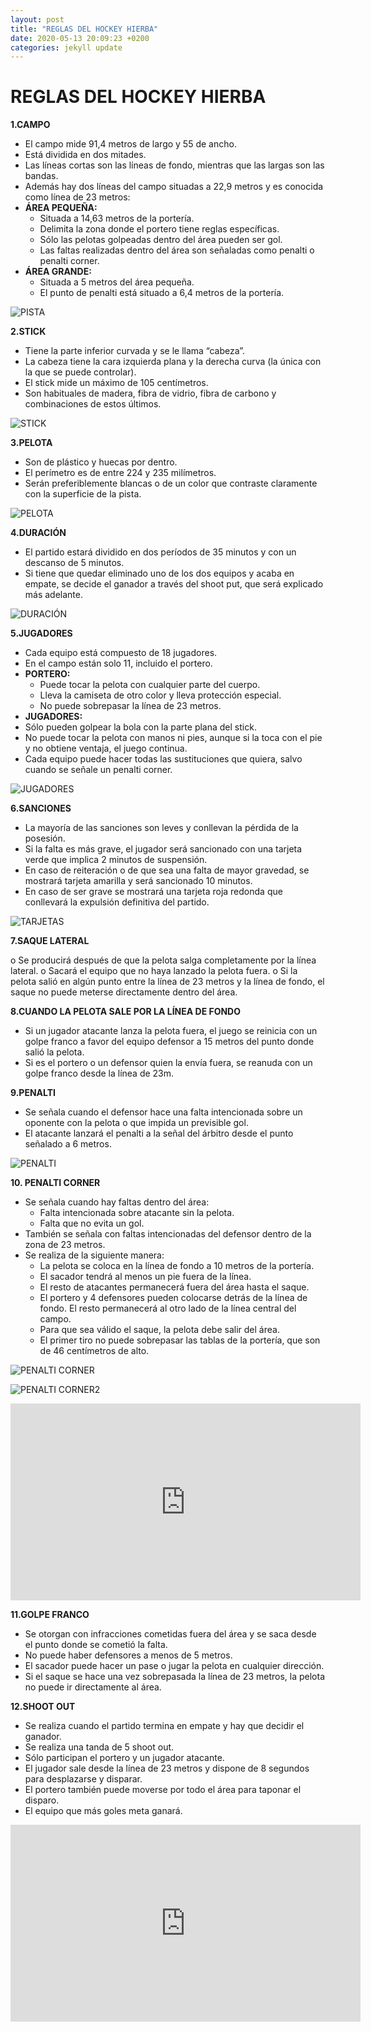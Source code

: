 ```yaml
---
layout: post
title: "REGLAS DEL HOCKEY HIERBA"
date: 2020-05-13 20:09:23 +0200
categories: jekyll update
---
```


# REGLAS DEL HOCKEY HIERBA

**1.CAMPO**

- El campo mide 91,4 metros de largo y 55 de ancho.
- Está dividida en dos mitades.
- Las líneas cortas son las líneas de fondo, mientras que las largas son las bandas.
- Además hay dos líneas del campo situadas a 22,9 metros y es conocida como línea de 23 metros:
- **ÁREA PEQUEÑA:**
  - Situada a 14,63 metros de la portería.
  - Delimita la zona donde el portero tiene reglas específicas.
  - Sólo las pelotas golpeadas dentro del área pueden ser gol.
  - Las faltas realizadas dentro del área son señaladas como penalti o penalti corner.
- **ÁREA GRANDE:**
  - Situada a 5 metros del área pequeña.
  - El punto de penalti está situado a 6,4 metros de la portería.

![PISTA](https://danieledufis.github.io/images_text/hierba_pista1.png)

**2.STICK**

- Tiene la parte inferior curvada y se le llama “cabeza”.
- La cabeza tiene la cara izquierda plana y la derecha curva (la única con la que se puede controlar).
- El stick mide un máximo de 105 centímetros.
- Son habituales de madera, fibra de vidrio, fibra de carbono y combinaciones de estos últimos.

![STICK](https://danieledufis.github.io/images_text/hierba_stick1.jpg)

**3.PELOTA**

- Son de plástico y huecas por dentro.
- El perímetro es de entre 224 y 235 milímetros.
- Serán preferiblemente blancas o de un color que contraste claramente con la superficie de la pista.

![PELOTA](https://danieledufis.github.io/images_text/hierba_pelota.jpg)

**4.DURACIÓN**

- El partido estará dividido en dos períodos de 35 minutos y con un descanso de 5 minutos.
- Si tiene que quedar eliminado uno de los dos equipos y acaba en empate, se decide el ganador a través del shoot put, que será explicado más adelante.

![DURACIÓN](https://danieledufis.github.io/images_text/hierba_duraci%C3%B3n.png)

**5.JUGADORES**

- Cada equipo está compuesto de 18 jugadores.
- En el campo están solo 11, incluido el portero.
- **PORTERO:**
  - Puede tocar la pelota con cualquier parte del cuerpo.
  - Lleva la camiseta de otro color y lleva protección especial.
  - No puede sobrepasar la línea de 23 metros.
- **JUGADORES:**
- Sólo pueden golpear la bola con la parte plana del stick.
- No puede tocar la pelota con manos ni pies, aunque si la toca con el pie y no obtiene ventaja, el juego continua.
- Cada equipo puede hacer todas las sustituciones que quiera, salvo cuando se señale un penalti corner.

![JUGADORES](https://danieledufis.github.io/images_text/hierba_jugadores.jpg)

**6.SANCIONES**

- La mayoría de las sanciones son leves y conllevan la pérdida de la posesión.
- Si la falta es más grave, el jugador será sancionado con una tarjeta verde que implica 2 minutos de suspensión.
- En caso de reiteración o de que sea una falta de mayor gravedad, se mostrará tarjeta amarilla y será sancionado 10 minutos.
- En caso de ser grave se mostrará una tarjeta roja redonda que conllevará la expulsión definitiva del partido.

![TARJETAS](https://danieledufis.github.io/images_text/hierba_tarjetas.jpg)

**7.SAQUE LATERAL**

o Se producirá después de que la pelota salga completamente por la línea lateral.
o Sacará el equipo que no haya lanzado la pelota fuera.
o Si la pelota salió en algún punto entre la línea de 23 metros y la línea de fondo, el saque no puede meterse directamente dentro del área.

**8.CUANDO LA PELOTA SALE POR LA LÍNEA DE FONDO**

- Si un jugador atacante lanza la pelota fuera, el juego se reinicia con un golpe franco a favor del equipo defensor a 15 metros del punto donde salió la pelota.
- Si es el portero o un defensor quien la envía fuera, se reanuda con un golpe franco desde la línea de 23m.

**9.PENALTI**

- Se señala cuando el defensor hace una falta intencionada sobre un oponente con la pelota o que impida un previsible gol.
- El atacante lanzará el penalti a la señal del árbitro desde el punto señalado a 6 metros.

![PENALTI](https://danieledufis.github.io/images_text/hierba_penalti.jpg)

**10. PENALTI CORNER**

- Se señala cuando hay faltas dentro del área:
  - Falta intencionada sobre atacante sin la pelota.
  - Falta que no evita un gol.
- También se señala con faltas intencionadas del defensor dentro de la zona de 23 metros.
- Se realiza de la siguiente manera:
  - La pelota se coloca en la línea de fondo a 10 metros de la portería.
  - El sacador tendrá al menos un pie fuera de la línea.
  - El resto de atacantes permanecerá fuera del área hasta el saque.
  - El portero y 4 defensores pueden colocarse detrás de la línea de fondo. El resto permanecerá al otro lado de la línea central del campo.
  - Para que sea válido el saque, la pelota debe salir del área.
  - El primer tiro no puede sobrepasar las tablas de la portería, que son de 46 centímetros de alto.

![PENALTI CORNER](https://danieledufis.github.io//images_text/hierba_penalticorner.jpg)

![PENALTI CORNER2](https://danieledufis.github.io/images_text/hierba_penalticorner2.png)

  <iframe width="560" height="315" src="https://www.youtube.com/embed/vWjzyRWtbDU" frameborder="0" allow="accelerometer; autoplay; encrypted-media; gyroscope; picture-in-picture" allowfullscreen></iframe>

**11.GOLPE FRANCO**

- Se otorgan con infracciones cometidas fuera del área y se saca desde el punto donde se cometió la falta.
- No puede haber defensores a menos de 5 metros.
- El sacador puede hacer un pase o jugar la pelota en cualquier dirección.
- Si el saque se hace una vez sobrepasada la línea de 23 metros, la pelota no puede ir directamente al área.

**12.SHOOT OUT**

- Se realiza cuando el partido termina en empate y hay que decidir el ganador.
- Se realiza una tanda de 5 shoot out.
- Sólo participan el portero y un jugador atacante.
- El jugador sale desde la línea de 23 metros y dispone de 8 segundos para desplazarse y disparar.
- El portero también puede moverse por todo el área para taponar el disparo.
- El equipo que más goles meta ganará.

<iframe width="560" height="315" src="https://www.youtube.com/embed/q7xm7vimDOA" frameborder="0" allow="accelerometer; autoplay; encrypted-media; gyroscope; picture-in-picture" allowfullscreen></iframe>

